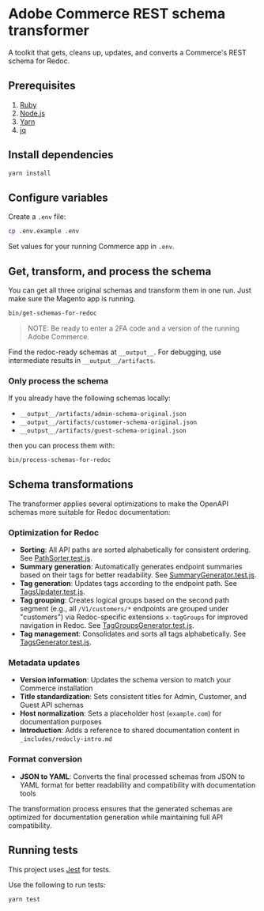# Adobe Commerce REST schema transformer

A toolkit that gets, cleans up, updates, and converts a Commerce's REST 
schema for Redoc.

## Prerequisites

1. [Ruby](https://www.ruby-lang.org/en/documentation/installation/)
1. [Node.js](https://nodejs.org/en)
1. [Yarn](https://www.npmjs.com/package/yarn)
1. [jq](https://stedolan.github.io/jq/download/)

## Install dependencies

```sh
yarn install
```

## Configure variables

Create a `.env` file:

```sh
cp .env.example .env
```

Set values for your running Commerce app in `.env`.

## Get, transform, and process the schema

You can get all three original schemas and transform them in one run.
Just make sure the Magento app is running.

```bash
bin/get-schemas-for-redoc
```

> NOTE: Be ready to enter a 2FA code and a version of the running Adobe Commerce.

Find the redoc-ready schemas at `__output__`. For debugging, use intermediate 
results in `__output__/artifacts`.

### Only process the schema

If you already have the following schemas locally:

- `__output__/artifacts/admin-schema-original.json`
- `__output__/artifacts/customer-schema-original.json`
- `__output__/artifacts/guest-schema-original.json`

then you can process them with:

```bash
bin/process-schemas-for-redoc
```

## Schema transformations

The transformer applies several optimizations to make the OpenAPI schemas
more suitable for Redoc documentation:

### Optimization for Redoc

- **Sorting**: All API paths are sorted alphabetically for consistent ordering.
  See [PathSorter.test.js](src/__tests__/PathSorter.test.js).
- **Summary generation**: Automatically generates endpoint summaries based on
  their tags for better readability. See [SummaryGenerator.test.js](src/__tests__/SummaryGenerator.test.js).
- **Tag generation**: Updates tags according to the endpoint path.
  See [TagsUpdater.test.js](src/__tests__/TagsUpdater.test.js).
- **Tag grouping**: Creates logical groups based on the second path segment
  (e.g., all `/V1/customers/*` endpoints are grouped under "customers")
  via Redoc-specific extensions `x-tagGroups` for improved navigation in Redoc.
  See [TagGroupsGenerator.test.js](src/__tests__/TagGroupsGenerator.test.js).
- **Tag management**: Consolidates and sorts all tags alphabetically.
  See [TagsGenerator.test.js](src/__tests__/TagsGenerator.test.js).

### Metadata updates

- **Version information**: Updates the schema version to match your Commerce
  installation
- **Title standardization**: Sets consistent titles for Admin, Customer, and
  Guest API schemas
- **Host normalization**: Sets a placeholder host (`example.com`) for
  documentation purposes
- **Introduction**: Adds a reference to shared documentation content in
  `_includes/redocly-intro.md`

### Format conversion

- **JSON to YAML**: Converts the final processed schemas from JSON to YAML
  format for better readability and compatibility with documentation tools

The transformation process ensures that the generated schemas are optimized
for documentation generation while maintaining full API compatibility.

## Running tests

This project uses [Jest][] for tests.

Use the following to run tests:

```sh
yarn test
```

[jest]: https://jestjs.io/docs/en/getting-started
